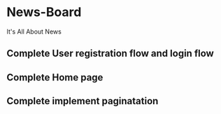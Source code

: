 # News-Board
It's All About News

## Complete User registration flow and login flow
## Complete Home page
## Complete implement paginatation
